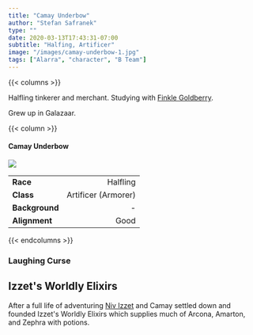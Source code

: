 ```yaml
---
title: "Camay Underbow"
author: "Stefan Safranek"
type: ""
date: 2020-03-13T17:43:31-07:00
subtitle: "Halfing, Artificer"
image: "/images/camay-underbow-1.jpg"
tags: ["Alarra", "character", "B Team"]
---
```


{{< columns >}}

Halfling tinkerer and merchant. Studying with [Finkle Goldberry](/characters/npcs/finkle_goldberry).

Grew up in Galazaar.

{{< column >}}

<div class="description-table">

#### Camay Underbow

<img src="/images/camay-underbow-1.jpg" class="portrait">

|                   |                       |
| ----------------- | ---------------------:|
| <b>Race</b>       | Halfling	        |
| <b>Class</b>      | Artificer (Armorer) |
| <b>Background</b> | -                  |
| <b>Alignment</b>  | Good          |

</div>

{{< endcolumns >}}


### Laughing Curse


## Izzet's Worldly Elixirs

After a full life of adventuring [Niv Izzet](/worlds/alarra/characters/niv-izzet) and Camay settled down and founded Izzet's Worldly Elixirs which supplies much of Arcona, Amarton, and Zephra with potions.
